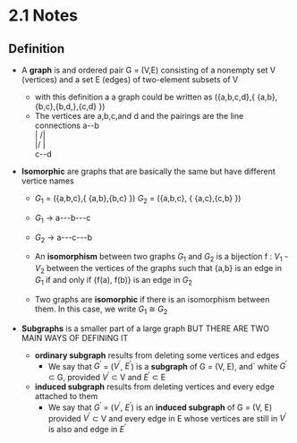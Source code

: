 # 2.1 Notes

## Definition
- A **graph** is and ordered pair G = (V,E) consisting of a nonempty set V (vertices) and a set E (edges) of two-element subsets of V
    - with this definition a a graph could be written as ({a,b,c,d},{ {a,b},{b,c},{b,d,},{c,d} })
    - The vertices are a,b,c,and d and the pairings are the line connections
a--b <br>
| /| <br>
|/ | <br>
c--d

- **Isomorphic** are graphs that are basically the same but have different vertice names
    - $G_1$ = ({a,b,c},{ {a,b},{b,c} }) $G_2$ = ({a,b,c}, { {a,c},{c,b} })
    - $G_1$ -> a---b---c
    - $G_2$ -> a---c---b
    
    - An **isomorphism** between two graphs $G_1$ and $G_2$ is a bijection f : $V_1$ - $V_2$ between the vertices of the graphs such that {a,b} is an edge in $G_1$ if and only if {f(a), f(b)} is an edge in $G_2$
    - Two graphs are **isomorphic** if there is an isomorphism between them. In this case, we write $G_1$ $\cong$ $G_2$

- **Subgraphs** is a smaller part of a large graph BUT THERE ARE TWO MAIN WAYS OF DEFINING IT
    - **ordinary subgraph** results from deleting some vertices and edges
        - We say that $G^'$ = ($V^'$, $E^'$) is a **subgraph** of G = (V, E), and` white $G^'$ $\subset$ G, provided $V^'$ $\subset$ V and $E^'$ $\subset$ E
    - **induced subgraph** results from deleting vertices and every edge attached to them
        - We say that $G^'$ = ($V^'$, $E^'$) is an **induced subgraph** of G = (V, E) provided $V^'$ $\subset$ V and every edge in E whose vertices are still in $V^'$ is also and edge in $E^'$


